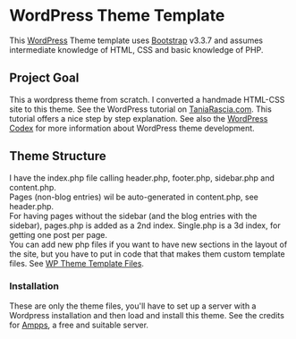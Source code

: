 # WordPress Theme Template

This [WordPress](http://www.wordpress.org) Theme template uses [Bootstrap](http://getbootstrap.com) v3.3.7 and assumes intermediate knowledge of HTML, CSS and basic knowledge of PHP.

## Project Goal
This a wordpress theme from scratch. I converted a handmade HTML-CSS site to this theme. See the WordPress tutorial on [TaniaRascia.com](https://www.taniarascia.com/developing-a-wordpress-theme-from-scratch/). This tutorial offers a nice step by step explanation.
See also the [WordPress Codex](https://codex.wordpress.org/) for more information about WordPress theme development.

## Theme Structure
I have the index.php file calling header.php, footer.php, sidebar.php and content.php.<br>
Pages (non-blog entries) wil be auto-generated in content.php, see header.php.<br>
For having pages without the sidebar (and the blog entries with the sidebar), pages.php is added as a 2nd index. Single.php is a 3d index, for getting one post per page.<br>
You can add new php files if you want to have new sections in the layout of the site, but you have to put in code that that makes them custom template files. See [WP Theme Template Files]( https://codex.wordpress.org/Theme_Development#Template_Files_List).

### Installation
These are only the theme files, you'll have to set up a server with a Wordpress installation and then load and install this theme. See the credits for [Ampps](http://www.ampps.com/), a free and suitable server.
